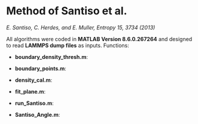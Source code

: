 # Method of Santiso et al.
*E. Santiso, C. Herdes, and E. Muller, Entropy 15, 3734 (2013)*

All algorithms were coded in __MATLAB Version 8.6.0.267264__ and designed to read __LAMMPS dump files__ as inputs.
Functions:

* __boundary_density_thresh.m__: 

* __boundary_points.m__: 

* __density_cal.m__: 

* __fit_plane.m__: 

* __run_Santiso.m__: 

* __Santiso_Angle.m__: 
